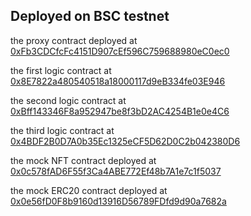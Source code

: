 ## Deployed on BSC testnet

the proxy contract deployed at [0xFb3CDCfcFc4151D907cEf596C759688980eC0ec0](https://testnet.bscscan.com/address/0xFb3CDCfcFc4151D907cEf596C759688980eC0ec0#code)

the first logic contract at [0x8E7822a480540518a18000117d9eB334fe03E946](https://testnet.bscscan.com/address/0x8E7822a480540518a18000117d9eB334fe03E946#code)

the second logic contract at [0xBff143346F8a952947be8f3bD2AC4254B1e0e4C6](https://testnet.bscscan.com/address/0xbff143346f8a952947be8f3bd2ac4254b1e0e4c6#code)

the third logic contract at [0x4BDF2B0D7A0b35Ec1325eCF5D62D0C2b042380D6](https://testnet.bscscan.com/address/0x4bdf2b0d7a0b35ec1325ecf5d62d0c2b042380d6#code)

the mock NFT contract deployed at [0x0c578fAD6F55f3Ca4ABE772Ef48b7A1e7c1f5037](https://testnet.bscscan.com/address/0xbff143346f8a952947be8f3bd2ac4254b1e0e4c6#code)

the mock ERC20 contract deployed at [0x0e56fD0F8b9160d13916D56789FDfd9d90a7682a](https://testnet.bscscan.com/address/0x0e56fD0F8b9160d13916D56789FDfd9d90a7682a#code)
